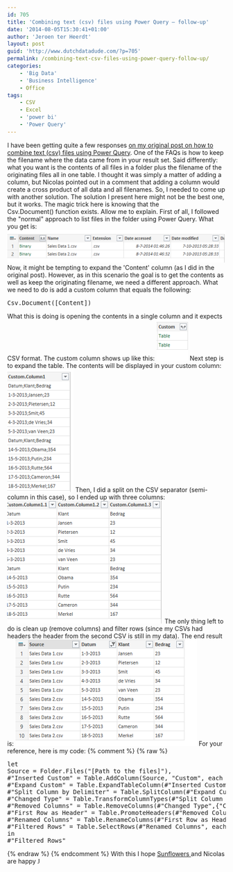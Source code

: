 ```yaml
---
id: 705
title: 'Combining text (csv) files using Power Query – follow-up'
date: '2014-08-05T15:30:41+01:00'
author: 'Jeroen ter Heerdt'
layout: post
guid: 'http://www.dutchdatadude.com/?p=705'
permalink: /combining-text-csv-files-using-power-query-follow-up/
categories:
    - 'Big Data'
    - 'Business Intelligence'
    - Office
tags:
    - CSV
    - Excel
    - 'power bi'
    - 'Power Query'
---
```


I have been getting quite a few responses <a href="http://www.dutchdatadude.com/combining-text-csv-files-using-power-query-for-excel/">on my original post on how to combine text (csv) files using Power Query</a>. One of the FAQs is how to keep the filename where the data came from in your result set. Said differently: what you want is the contents of all files in a folder plus the filename of the originating files all in one table. I thought it was simply a matter of adding a column, but Nicolas pointed out in a comment that adding a column would create a cross product of all data and all filenames. So, I needed to come up with another solution. The solution I present here might not be the best one, but it works. The magic trick here is knowing that the Csv.Document() function exists. Allow me to explain. First of all, I followed the "normal" approach to list files in the folder using Power Query. What you get is: <img src="../wp-content/uploads/2014/07/072714_2002_Combiningte1.png" alt="" /> Now, it might be tempting to expand the 'Content' column (as I did in the original post). However, as in this scenario the goal is to get the contents as well as keep the originating filename, we need a different approach. What we need to do is add a custom column that equals the following:
<pre class="lang:c# decode:true ">Csv.Document([Content])</pre>
What this is doing is opening the contents in a single column and it expects CSV format. The custom column shows up like this: <img src="../wp-content/uploads/2014/07/072714_2002_Combiningte2.png" alt="" /> Next step is to expand the table. The contents will be displayed in your custom column: <img src="../wp-content/uploads/2014/07/072714_2002_Combiningte3.png" alt="" /> Then, I did a split on the CSV separator (semi-column in this case), so I ended up with three columns: <img src="../wp-content/uploads/2014/07/072714_2002_Combiningte4.png" alt="" /> The only thing left to do is clean up (remove columns) and filter rows (since my CSVs had headers the header from the second CSV is still in my data). The end result is: <img src="../wp-content/uploads/2014/07/072714_2002_Combiningte5.png" alt="" /> For your reference, here is my code:
{% comment %}
  {% raw %}
<pre class="lang:c# decode:true ">let
Source = Folder.Files("[Path to the files]"),
#"Inserted Custom" = Table.AddColumn(Source, "Custom", each Csv.Document([Content])),
#"Expand Custom" = Table.ExpandTableColumn(#"Inserted Custom", "Custom", {"Column1"}, {"Custom.Column1"}),
#"Split Column by Delimiter" = Table.SplitColumn(#"Expand Custom","Custom.Column1",Splitter.SplitTextByDelimiter(";"),{"Custom.Column1.1", "Custom.Column1.2", "Custom.Column1.3"}),
#"Changed Type" = Table.TransformColumnTypes(#"Split Column by Delimiter",{{"Custom.Column1.1", type text}, {"Custom.Column1.2", type text}, {"Custom.Column1.3", type text}}),
#"Removed Columns" = Table.RemoveColumns(#"Changed Type",{"Content", "Extension", "Date accessed", "Date modified", "Date created", "Attributes", "Folder Path"}),
#"First Row as Header" = Table.PromoteHeaders(#"Removed Columns"),
#"Renamed Columns" = Table.RenameColumns(#"First Row as Header",{{"Sales Data 1.csv", "Source"}}),
#"Filtered Rows" = Table.SelectRows(#"Renamed Columns", each ([Datum] &lt;&gt; "Datum"))
in
#"Filtered Rows"</pre>

  {% endraw %}
{% endcomment %}
With this I hope <a href="http://gravatar.com/sunnysunflowers7">Sunflowers </a>and Nicolas are happy <span style="font-family: Wingdings;">J</span>